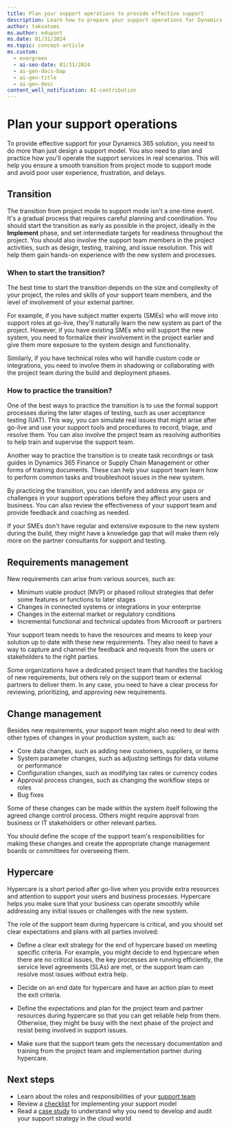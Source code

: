 ```yaml
---
title: Plan your support operations to provide effective support
description: Learn how to prepare your support operations for Dynamics 365 projects and avoid common pitfalls during the transition from project mode to support mode.
author: taksatoms
ms.author: edupont
ms.date: 01/31/2024
ms.topic: concept-article
ms.custom:
  - evergreen
  - ai-seo-date: 01/31/2024
  - ai-gen-docs-bap
  - ai-gen-title
  - ai-gen-desc
content_well_notification: AI-contribution
---
```


# Plan your support operations

To provide effective support for your Dynamics 365 solution, you need to do more than just design a support model. You also need to plan and practice how you'll operate the support services in real scenarios. This will help you ensure a smooth transition from project mode to support mode and avoid poor user experience, frustration, and delays.

## Transition

The transition from project mode to support mode isn't a one-time event. It's a gradual process that requires careful planning and coordination. You should start the transition as early as possible in the project, ideally in the **Implement** phase, and set intermediate targets for readiness throughout the project. You should also involve the support team members in the project activities, such as design, testing, training, and issue resolution. This will help them gain hands-on experience with the new system and processes.

### When to start the transition?

The best time to start the transition depends on the size and complexity of your project, the roles and skills of your support team members, and the level of involvement of your external partner.

For example, if you have subject matter experts (SMEs) who will move into support roles at go-live, they'll naturally learn the new system as part of the project. However, if you have existing SMEs who will support the new system, you need to formalize their involvement in the project earlier and give them more exposure to the system design and functionality.

Similarly, if you have technical roles who will handle custom code or integrations, you need to involve them in shadowing or collaborating with the project team during the build and deployment phases.

### How to practice the transition?

One of the best ways to practice the transition is to use the formal support processes during the later stages of testing, such as user acceptance testing (UAT). This way, you can simulate real issues that might arise after go-live and use your support tools and procedures to record, triage, and resolve them. You can also involve the project team as resolving authorities to help train and supervise the support team.

Another way to practice the transition is to create task recordings or task guides in Dynamics 365 Finance or Supply Chain Management or other forms of training documents. These can help your support team learn how to perform common tasks and troubleshoot issues in the new system.

By practicing the transition, you can identify and address any gaps or challenges in your support operations before they affect your users and business. You can also review the effectiveness of your support team and provide feedback and coaching as needed.

If your SMEs don't have regular and extensive exposure to the new system during the build, they might have a knowledge gap that will make them rely more on the partner consultants for support and testing.

## Requirements management

New requirements can arise from various sources, such as:

- Minimum viable product (MVP) or phased rollout strategies that defer some features or functions to later stages
- Changes in connected systems or integrations in your enterprise
- Changes in the external market or regulatory conditions
- Incremental functional and technical updates from Microsoft or partners

Your support team needs to have the resources and means to keep your solution up to date with these new requirements. They also need to have a way to capture and channel the feedback and requests from the users or stakeholders to the right parties.

Some organizations have a dedicated project team that handles the backlog of new requirements, but others rely on the support team or external partners to deliver them. In any case, you need to have a clear process for reviewing, prioritizing, and approving new requirements.

## Change management

Besides new requirements, your support team might also need to deal with other types of changes in your production system, such as:

- Core data changes, such as adding new customers, suppliers, or items
- System parameter changes, such as adjusting settings for data volume or performance
- Configuration changes, such as modifying tax rates or currency codes
- Approval process changes, such as changing the workflow steps or roles
- Bug fixes

Some of these changes can be made within the system itself following the agreed change control process. Others might require approval from business or IT stakeholders or other relevant parties.

You should define the scope of the support team's responsibilities for making these changes and create the appropriate change management boards or committees for overseeing them.

## Hypercare

Hypercare is a short period after go-live when you provide extra resources and attention to support your users and business processes. Hypercare helps you make sure that your business can operate smoothly while addressing any initial issues or challenges with the new system.

The role of the support team during hypercare is critical, and you should set clear expectations and plans with all parties involved:

- Define a clear exit strategy for the end of hypercare based on meeting specific criteria. For example, you might decide to end hypercare when there are no critical issues, the key processes are running efficiently, the service level agreements (SLAs) are met, or the support team can resolve most issues without extra help.

- Decide on an end date for hypercare and have an action plan to meet the exit criteria.

- Define the expectations and plan for the project team and partner resources during hypercare so that you can get reliable help from them. Otherwise, they might be busy with the next phase of the project and resist being involved in support issues.

- Make sure that the support team gets the necessary documentation and training from the project team and implementation partner during hypercare.

## Next steps

- Learn about the roles and responsibilities of your [support team](transition-to-support-team.md)
- Review a [checklist](transition-to-support-checklist.md) for implementing your support model
- Read a [case study](service-solution-case-study.md) to understand why you need to develop and audit your support strategy in the cloud world

